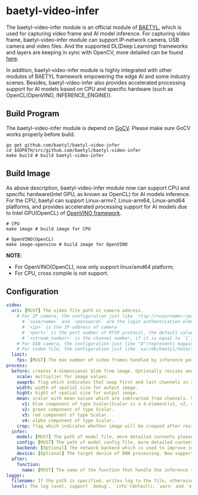 # baetyl-video-infer

The baetyl-video-infer module is an official module of [BAETYL](https://baetyl.io), which is used for capturing video frame and AI model inference. For capturing video frame, baetyl-video-infer module can support IP-network camera, USB camera and video files. And the supported DL(Deep Learning) frameworks and layers are keeping in sync with OpenCV, more detailed can be found [here](https://github.com/opencv/opencv/wiki/Deep-Learning-in-OpenCV).

In addition, baetyl-video-infer module is highly integrated with other modules of BAETYL framework empowering the edge AI and some industry scenes. Besides, baetyl-video-infer also provides accelerated processing support for AI models based on CPU and specific hardware (such as OpenCL(OpenVINO, INFERENCE_ENGINE)).

## Build Program

The baetyl-video-infer module is depend on [GoCV](https://github.com/hybridgroup/gocv). Please make sure GoCV works properly before build.

```shell
go get github.com/baetyl/baetyl-video-infer
cd $GOPATH/src/github.com/baetyl/baetyl-video-infer
make build # build baetyl-video-infer
```

## Build Image

As above description, baetyl-video-infer module now can support CPU and specific hardware(Intel GPU, as known as OpenCL) for AI models inference. For the CPU, baetyl can support Linux-armv7, Linux-arm64, Linux-amd64 platforms, and provides accelerated processing support for AI models due to Intel GPU(OpenCL) of [OpenVINO framework](https://docs.openvinotoolkit.org/latest/index.html).

```shell
# CPU
make image # build image for CPU

# OpenVINO(OpenCL)
make image-openvino # build image for OpenVINO
```

**NOTE**: 

- For OpenVINO(OpenCL), now only support linux/amd64 platform;
- For CPU, cross compile is not support.

## Configuration

```yaml
video:
  uri: [MUST] The video file path or camera address. 
    # For IP camera, the configuration just like `rtsp://<username>:<password>@<ip>:<port>/Streaming/channels/<stream_number>/`
      # `<username>` and `<password>` are the login authentication element
      # `<ip>` is the IP-address of camera
      # `<port>` is the port number of RTSP protocol, the default value is `554`
      # `<stream_number>` is the channel number, if it is equal to `1`, it indicates that the main stream is being captured; if it is equal to `2`, it indicates that the secondary stream is being captured
    # For USB camera, the configuration just like "0"(represents mapping device `/dev/video0` into container, also should be mounted on video infer service)
    # For video file, the configuration just like `var/db/baetyl/data/test.mp4`(mount the volume(store the video file) on video infer service)
  limit:
    fps: [MUST] The max number of video frames handled by inference per second. If the video fps is N, limit.fps is M, then Ceil(N/M) - 1 frames will be skipped.
process: 
  before: creates 4-dimensional blob from image. Optionally resizes and crops image from center, subtract mean values, scales values by scalefactor, swap Blue and Red channels. More detailed contents please refer to https://docs.opencv.org/4.1.1/d6/d0f/group__dnn.html#ga29f34df9376379a603acd8df581ac8d7.
    scale: multiplier for image values.
    swaprb: flag which indicates that swap first and last channels in 3-channel image is necessary. 
    width: width of spatial size for output image.
    hight: hight of spatial size for output image.
    mean: scalar with mean values which are subtracted from channels. Values are intended to be in (mean-R, mean-G, mean-B) order if image has BGR ordering and swapRB is true.
      v1: blue component of type Scalar(Scalar is a 4-element(v1, v2, v3, v4) vector widely used in OpenCV to pass pixel values).
      v2: green component of type Scalar.
      v3: red component of type Scalar.
      v4: alpha component of type Scalar.
    crop: flag which indicates whether image will be cropped after resize or not.
  infer:
    model: [MUST] The path of model file, more detailed contents please refer to https://docs.opencv.org/4.1.1/d6/d0f/group__dnn.html#ga3b34fe7a29494a6a4295c169a7d32422.
    config: [MUST] The path of model config file, more detailed contents please refer to https://docs.opencv.org/4.1.1/d6/d0f/group__dnn.html#ga3b34fe7a29494a6a4295c169a7d32422.
    backend: [Optional] The network backend which is used to improve inference efficiency. Now support `halide`, `openvino`, `opencv`, `vulkan` and `default`. More detailed contents please refer to https://docs.opencv.org/4.1.1/d6/d0f/group__dnn.html#ga186f7d9bfacac8b0ff2e26e2eab02625.
    device: [Optional] The target device of DNN processing. Now support `cpu`(default), `fp32`, `fp16`, `vpu`, `vulkan` and `fpga`. More detailed contents please refer to https://docs.opencv.org/4.1.1/d6/d0f/group__dnn.html#ga709af7692ba29788182cf573531b0ff5.
  after:
    function: 
      name: [MUST] The name of the function that handle the inference result.
logger:
  filename: If the path is specified, writes log to the file, otherwise writes to stdout.
  level: The log level, support `debug`、`info`(default)、`warn` and `error`.
